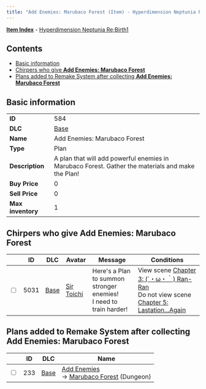 ```yaml
---
title: "Add Enemies: Marubaco Forest (Item) - Hyperdimension Neptunia Re;Birth1"
---
```


[**Item Index**](/neptunia/rb1/item/index.html) - [Hyperdimension Neptunia Re;Birth1](/neptunia/rb1)

## Contents

- [Basic information](#basic-information)
- [Chirpers who give **Add Enemies: Marubaco Forest**](#chirpers-who-give-add-enemies-marubaco-forest)
- [Plans added to Remake System after collecting **Add Enemies: Marubaco Forest**](#plans-added-to-remake-system-after-collecting-add-enemies-marubaco-forest)

## Basic information

|   |   |
| -- | -- |
| **ID** | 584 |
| **DLC** | [Base](/neptunia/rb1/dlc/1-base.html) |
| **Name** | Add Enemies: Marubaco Forest |
| **Type** | Plan |
| **Description** | A plan that will add powerful enemies in Marubaco Forest. Gather the materials and make the Plan! |
| **Buy Price** | 0 |
| **Sell Price** | 0 |
| **Max inventory** | 1 |

## Chirpers who give **Add Enemies: Marubaco Forest**

|    | ID | DLC | Avatar | Message | Conditions |
| -- | -- | --- | ------ | ------- | ---------- |
| <input type="checkbox" id="rb1-chirper-event-1-5031" class="trackbox" /> | 5031 | [Base](/neptunia/rb1/dlc/1-base.html) | [Sir Toichi](/neptunia/rb1/avatar/1-220-sir-toichi.html) | Here's a Plan to summon stronger enemies!<br />I need to train harder! | View scene [Chapter 3: (´・ω・｀) Ran-Ran](/neptunia/rb1/scene/1-309-chapter-3-ran-ran.html)<br />Do not view scene [Chapter 5: Lastation...Again](/neptunia/rb1/scene/1-501-chapter-5-lastation-again.html) |

## Plans added to Remake System after collecting **Add Enemies: Marubaco Forest**

|    | ID | DLC | Name |
| -- | -- | --- | ---- |
| <input type="checkbox" id="rb1-remake-1-233" class="trackbox" /> | 233 | [Base](/neptunia/rb1/dlc/1-base.html) | [Add Enemies](/neptunia/rb1/remake/1-233-add-enemies.html)<br />→ [Marubaco Forest](/neptunia/rb1/dungeon/1-9-marubaco-forest.html) (Dungeon) |